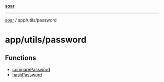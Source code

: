 [**soar**](../../../README.md)

***

[soar](../../../modules.md) / app/utils/password

# app/utils/password

## Functions

- [comparePassword](functions/comparePassword.md)
- [hashPassword](functions/hashPassword.md)
